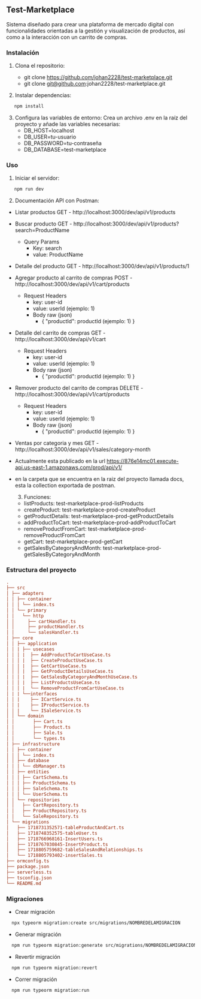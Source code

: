 ## Test-Marketplace

Sistema diseñado para crear una plataforma de mercado digital con funcionalidades orientadas a la gestión y visualización de productos, así como a la interacción con un carrito de compras.

### Instalación

1. Clona el repositorio:

   - git clone https://github.com/johan2228/test-marketplace.git
   - git clone git@github.com:johan2228/test-marketplace.git

2. Instalar dependencias:

```sh
   npm install
```

3. Configura las variables de entorno:
   Crea un archivo .env en la raíz del proyecto y añade las variables necesarias:
   - DB_HOST=localhost
   - DB_USER=tu-usuario
   - DB_PASSWORD=tu-contraseña
   - DB_DATABASE=test-marketplace

### Uso

1. Iniciar el servidor:

```sh
   npm run dev
```

2. Documentación API con Postman:

- Listar productos
  GET - http://localhost:3000/dev/api/v1/products

- Buscar producto
  GET - http://localhost:3000/dev/api/v1/products?search=ProductName

  - Query Params
    - Key: search
    - value: ProductName

- Detalle del producto
  GET - http://localhost:3000/dev/api/v1/products/1

- Agregar producto al carrito de compras
  POST - http://localhost:3000/dev/api/v1/cart/products

  - Request Headers
    - key: user-id
    - value: userId (ejemplo: 1)
    - Body raw (json)
      - {
        "productId": productId (ejemplo: 1)
        }

- Detalle del carrito de compras
  GET - http://localhost:3000/dev/api/v1/cart

  - Request Headers
    - key: user-id
    - value: userId (ejemplo: 1)
    - Body raw (json)
      - {
        "productId": productId (ejemplo: 1)
        }

- Remover producto del carrito de compras
  DELETE - http://localhost:3000/dev/api/v1/cart/products

  - Request Headers
    - key: user-id
    - value: userId (ejemplo: 1)
    - Body raw (json)
      - {
        "productId": productId (ejemplo: 1)
        }

- Ventas por categoria y mes
  GET - http://localhost:3000/dev/api/v1/sales/category-month

- Actualmente esta publicado en la url https://876e14mc01.execute-api.us-east-1.amazonaws.com/prod/api/v1/
- en la carpeta que se encuentra en la raiz del proyecto llamada docs, esta la collection exportada de postman.

  3. Funciones:

  - listProducts: test-marketplace-prod-listProducts
  - createProduct: test-marketplace-prod-createProduct
  - getProductDetails: test-marketplace-prod-getProductDetails
  - addProductToCart: test-marketplace-prod-addProductToCart
  - removeProductFromCart: test-marketplace-prod-removeProductFromCart
  - getCart: test-marketplace-prod-getCart
  - getSalesByCategoryAndMonth: test-marketplace-prod-getSalesByCategoryAndMonth

### Estructura del proyecto

```ini
.
├── src
│ ├── adapters
│ │ ├── container
│ │ │ └── index.ts
│ │ └── primary
│ │   └── http
│ │     ├── cartHandler.ts
│ │     ├── productHandler.ts
│ │     └── salesHandler.ts
│ ├── core
│ │ ├── application
│ │ | ├── usecases
│ │ │ |  ├── AddProductToCartUseCase.ts
│ │ │ |  ├── CreateProductUseCase.ts
│ │ │ |  ├── GetCartUseCase.ts
│ │ │ |  ├── GetProductDetailsUseCase.ts
│ │ │ |  ├── GetSalesByCategoryAndMonthUseCase.ts
│ │ │ |  ├── ListProductsUseCase.ts
│ │ │ |  └── RemoveProductFromCartUseCase.ts
│ | | └──interfaces
│ │ |    ├── ICartService.ts
│ │ |    ├── IProductService.ts
│ │ |    └── ISaleService.ts
│ │ └── domain
│ │       ├── Cart.ts
│ │       ├── Product.ts
│ │       ├── Sale.ts
│ │       └── types.ts
│ ├── infrastructure
│ │ ├── container
│ │ │ └── index.ts
│ │ ├── database
│ │ │ └── dbManager.ts
│ │ ├── entities
│ │ │ ├── CartSchema.ts
│ │ │ ├── ProductSchema.ts
│ │ │ ├── SaleSchema.ts
│ │ │ └── UserSchema.ts
│ │ └── repositories
│ │   ├── CartRepository.ts
│ │   ├── ProductRepository.ts
│ │   └── SaleRepository.ts
│ └── migrations
│   ├── 1718731352571-tableProductAndCart.ts
│   ├── 1718748352575-tableUser.ts
│   ├── 1718766968161-InsertUsers.ts
│   ├── 1718767030845-InsertProduct.ts
│   ├── 1718805759682-tableSalesAndRelationships.ts
│   └── 1718805793402-insertSales.ts
├── ormconfig.ts
├── package.json
├── serverless.ts
├── tsconfig.json
└── README.md
```

### Migraciones

- Crear migración

```sh
  npx typeorm migration:create src/migrations/NOMBREDELAMIGRACION
```

- Generar migración

```sh
  npm run typeorm migration:generate src/migrations/NOMBREDELAMIGRACION
```

- Revertir migración

```sh
  npm run typeorm migration:revert
```

- Correr migración

```sh
  npm run typeorm migration:run
```
